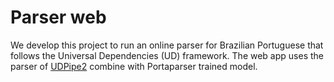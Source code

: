 # Parser web
We develop this project to run an online parser for Brazilian Portuguese that follows the Universal Dependencies (UD) framework.
The web app uses the parser of <a href='https://github.com/ufal/udpipe'>UDPipe2</a> combine with Portaparser trained model.

